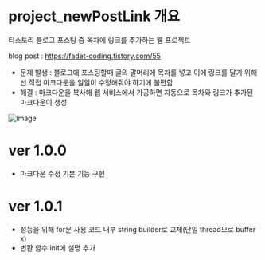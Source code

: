 # project_newPostLink 개요
티스토리 블로그 포스팅 중 목차에 링크를 추가하는 웹 프로젝트

blog post : https://fadet-coding.tistory.com/55

- 문제 발생 : 블로그에 포스팅할때 글의 말머리에 목차를 넣고 이에 링크를 달기 위해선 직접 마크다운을 일일이 수정해줘야 하기에 불편함
- 해결 : 마크다운을 복사해 웹 서비스에서 가공하면 자동으로 목차와 링크가 추가된 마크다운이 생성


![image](https://user-images.githubusercontent.com/96664524/191516014-9cdf3c0c-fcde-46f2-9100-098099f93fec.png)

# ver 1.0.0
- 마크다운 수정 기본 기능 구현

# ver 1.0.1
- 성능을 위해 for문 사용 코드 내부 string builder로 교체(단일 thread므로 buffer x)
- 변환 함수 init에 설명 추가

